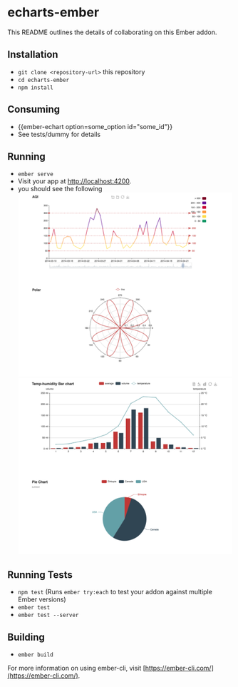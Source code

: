 # echarts-ember

This README outlines the details of collaborating on this Ember addon.

## Installation

* `git clone <repository-url>` this repository
* `cd echarts-ember`
* `npm install`

## Consuming

* {{ember-echart option=some_option id="some_id"}}
* See tests/dummy for details


## Running

* `ember serve`
* Visit your app at [http://localhost:4200](http://localhost:4200).
* you should see the following
![alt text][image_1]
![alt text][image_2]

[image_1]: /docs/images/echarts-ember-1.png
[image_2]: /docs/images/echarts-ember-2.png

## Running Tests

* `npm test` (Runs `ember try:each` to test your addon against multiple Ember versions)
* `ember test`
* `ember test --server`

## Building

* `ember build`

For more information on using ember-cli, visit [https://ember-cli.com/](https://ember-cli.com/).
